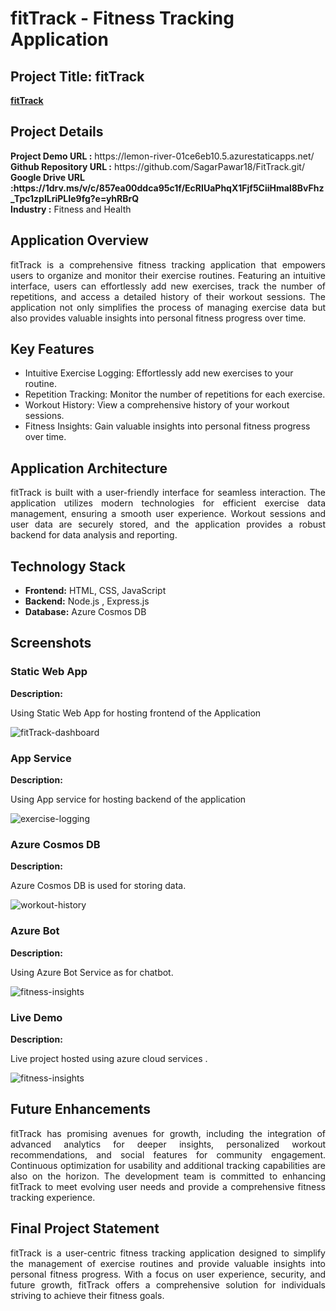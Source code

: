 <h1>fitTrack - Fitness Tracking Application</h1>
<h2>Project Title: fitTrack</h2>
<b><a href="https://proud-ground-06cb9f410.4.azurestaticapps.net/">fitTrack</a></b>
<br>
<h2>Project Details</h2>
<b>Project Demo URL :</b> https://lemon-river-01ce6eb10.5.azurestaticapps.net/ <br>
<b>Github Repository URL :</b> https://github.com/SagarPawar18/FitTrack.git/<br>
<b>Google Drive URL :https://1drv.ms/v/c/857ea00ddca95c1f/EcRIUaPhqX1Fjf5CiiHmal8BvFhz_Tpc1zpILriPLIe9fg?e=yhRBrQ</b> <br>
<b>Industry :</b> Fitness and Health<br>

<h2>Application Overview</h2>
<p align="justify">fitTrack is a comprehensive fitness tracking application that empowers users to organize and monitor their exercise routines. Featuring an intuitive interface, users can effortlessly add new exercises, track the number of repetitions, and access a detailed history of their workout sessions. The application not only simplifies the process of managing exercise data but also provides valuable insights into personal fitness progress over time.</p>

<h2>Key Features</h2>
<ul>
    <li>Intuitive Exercise Logging: Effortlessly add new exercises to your routine.</li>
    <li>Repetition Tracking: Monitor the number of repetitions for each exercise.</li>
    <li>Workout History: View a comprehensive history of your workout sessions.</li>
    <li>Fitness Insights: Gain valuable insights into personal fitness progress over time.</li>
</ul>

<h2>Application Architecture</h2>
<p align="justify">fitTrack is built with a user-friendly interface for seamless interaction. The application utilizes modern technologies for efficient exercise data management, ensuring a smooth user experience. Workout sessions and user data are securely stored, and the application provides a robust backend for data analysis and reporting.</p>

<h2>Technology Stack</h2>
<ul>
    <li><b>Frontend:</b> HTML, CSS, JavaScript</li>
    <li><b>Backend:</b> Node.js , Express.js</li>
    <li><b>Database:</b> Azure Cosmos DB</li>
</ul>

<h2>Screenshots</h2>
<h3>Static Web App</h3>
<b>Description:</b><p align="justify">Using Static Web App for hosting frontend of the Application</p>
<img src="https://github.com/malesh18/fitTrack/blob/main/screenshots/frontend.png" alt="fitTrack-dashboard"></img><br>

<h3>App Service</h3>
<b>Description:</b><p align="justify">Using App service for hosting backend of the application</p>
<img src="https://github.com/malesh18/fitTrack/blob/main/screenshots/backend.png" alt="exercise-logging"></img><br>

<h3>Azure Cosmos DB</h3>
<b>Description:</b><p align="justify">Azure Cosmos DB is used for storing data.</p>
<img src="https://github.com/malesh18/fitTrack/blob/main/screenshots/database.png" alt="workout-history"></img><br>

<h3>Azure Bot</h3>
<b>Description:</b><p align="justify">Using Azure Bot Service as for  chatbot.</p>
<img src="https://github.com/malesh18/fitTrack/blob/main/screenshots/azure-bot.png" alt="fitness-insights"></img>

<h3>Live Demo </h3>
<b>Description:</b><p align="justify">Live project hosted using azure cloud services .</p>
<img src="https://github.com/malesh18/fitTrack/blob/main/screenshots/live-demo.png" alt="fitness-insights"></img>

<h2>Future Enhancements</h2>
<p align="justify">fitTrack has promising avenues for growth, including the integration of advanced analytics for deeper insights, personalized workout recommendations, and social features for community engagement. Continuous optimization for usability and additional tracking capabilities are also on the horizon. The development team is committed to enhancing fitTrack to meet evolving user needs and provide a comprehensive fitness tracking experience.</p>

<h2>Final Project Statement</h2>
<p align="justify">fitTrack is a user-centric fitness tracking application designed to simplify the management of exercise routines and provide valuable insights into personal fitness progress. With a focus on user experience, security, and future growth, fitTrack offers a comprehensive solution for individuals striving to achieve their fitness goals.</p>
